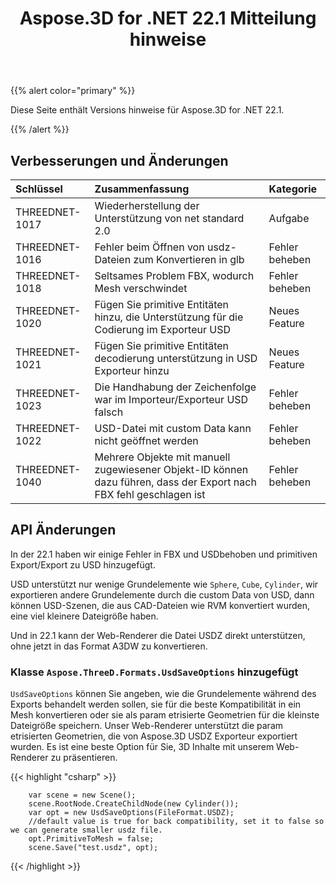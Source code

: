 ﻿---
title: Aspose.3D for .NET 22.1 Mitteilung hinweise
type: docs
weight: 12
url: /de/net/aspose-3d-for-net-22-1-release-notes/
---
{{% alert color="primary" %}}

Diese Seite enthält Versions hinweise für Aspose.3D for .NET 22.1.

{{% /alert %}}
## **Verbesserungen und Änderungen**

|**Schlüssel**|**Zusammenfassung**|**Kategorie**|
|:- |:- |:- |
|THREEDNET-1017 |Wiederherstellung der Unterstützung von net standard 2.0|Aufgabe|
|THREEDNET-1016 |Fehler beim Öffnen von usdz-Dateien zum Konvertieren in glb|Fehler beheben|
|THREEDNET-1018 |Seltsames Problem FBX, wodurch Mesh verschwindet|Fehler beheben|
|THREEDNET-1020 |Fügen Sie primitive Entitäten hinzu, die Unterstützung für die Codierung im Exporteur USD|Neues Feature|
|THREEDNET-1021 |Fügen Sie primitive Entitäten decodierung unterstützung in USD Exporteur hinzu|Neues Feature|
|THREEDNET-1023 |Die Handhabung der Zeichenfolge war im Importeur/Exporteur USD falsch|Fehler beheben|
|THREEDNET-1022 |USD-Datei mit custom Data kann nicht geöffnet werden|Fehler beheben|
|THREEDNET-1040 |Mehrere Objekte mit manuell zugewiesener Objekt-ID können dazu führen, dass der Export nach FBX fehl geschlagen ist|Fehler beheben|


## API Änderungen ##


In der 22.1 haben wir einige Fehler in FBX und USDbehoben und primitiven Export/Export zu USD hinzugefügt.

USD unterstützt nur wenige Grundelemente wie `Sphere`, `Cube`, `Cylinder`, wir exportieren andere Grundelemente durch die custom Data von USD, dann können USD-Szenen, die aus CAD-Dateien wie RVM konvertiert wurden, eine viel kleinere Dateigröße haben.

Und in 22.1 kann der Web-Renderer die Datei USDZ direkt unterstützen, ohne jetzt in das Format A3DW zu konvertieren.


### Klasse `Aspose.ThreeD.Formats.UsdSaveOptions` hinzugefügt

`UsdSaveOptions` können Sie angeben, wie die Grundelemente während des Exports behandelt werden sollen, sie für die beste Kompatibilität in ein Mesh konvertieren oder sie als param etrisierte Geometrien für die kleinste Dateigröße speichern. Unser Web-Renderer unterstützt die param etrisierten Geometrien, die von Aspose.3D USDZ Exporteur exportiert wurden. Es ist eine beste Option für Sie, 3D Inhalte mit unserem Web-Renderer zu präsentieren.



{{< highlight "csharp" >}}

        var scene = new Scene();
        scene.RootNode.CreateChildNode(new Cylinder());
        var opt = new UsdSaveOptions(FileFormat.USDZ);
        //default value is true for back compatibility, set it to false so we can generate smaller usdz file.
        opt.PrimitiveToMesh = false;
        scene.Save("test.usdz", opt);

{{< /highlight >}}
